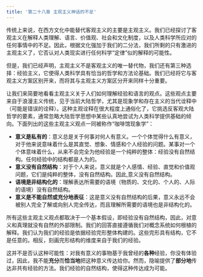 ```yaml
---
title: '第二十八章 主观主义神话的不足'
---
```


传统上来说，在西方文化中能替代客观主义的主要是主观主义。我们已经探讨了客观主义在解释人类理解、语言、价值观、社会和文化制度，以及人类科学所应对的任何事情中的不足。因此，根据文化强加于我们的二分法，我们所剩的只有激进的主观主义了，它否认对人类现实进行任何科学“定律”似的解释的可能性。

但是，我们已经声明，主观主义不是客观主义的唯一替代物，我们还有第三种选择：经验主义，它使得人类科学具有恰当的哲学和方法论基础。我们已经将它与客观主义方案区别开来，而将其与主观主义方案区分开来同样十分重要。

让我们来简要地看看主观主义关于人们如何理解经验和语言的观点。这些观点主要来自于浪漫主义传统，见于当前大陆哲学，尤其是现象学和存在主义的当代诠释中（可能是错误的诠释）。这种主观诠释在很大程度上通俗化了，它挑选反客观大陆哲学的要素，通常忽略大陆哲学思想中某些认真地尝试为人类科学提供基础的倾向。下面列出的这些主观主义观点一同被称作“咖啡馆现象学”：

- **意义是私有的**：意义总是关于何事对何人有意义。一个个体觉得什么有意义，对于他来说意味着什么是其直觉、想象、情感和个人经验的问题。某事对一个个体意味着什么，从来不会完全为他经验是一个纯粹的整体：经验没有自然结构。任何经验中的结构都是人为的。
- **意义没有自然结构**：对于个人来说，意义就是个人感情、经验、直觉和价值观问题，它们是纯粹的整体，没有自然结构。因此,意义没有自然结构。
- **语境是非结构化的**：理解表达所需要的语境（物质的、文化的、个人的、人际的语境）没有自然结构。
- **意义是不能自然或充分地表征**：这是意义没有自然结构的后果，意义永远不会被别人完全了解或向别人完全传达，而且理解所需要的语境也是非结构化的。

所有这些主观主义观点都取决于一个基本假设，即经验没有自然结构，因此，对意义和真理就没有自然的外部限制。我们的回答直接遵循我们对概念系统如何根植的解释。我们认为我们的经验是依据经验完形整体构建的。这些完形具有结构，它不是任意的。相反，刻画完形结构的维度来自于我们的经验。

这并不是否认这种可能性：对我有意义的事物基于我曾经的**各种**经验，你没有体验过，因此，我不能**充分**而**恰当地**把这种意义传达给你。然而，隐喻提供了**部分地**传达非共有经验的方法。我们经验的自然结构，使得这种传达成为可能。
